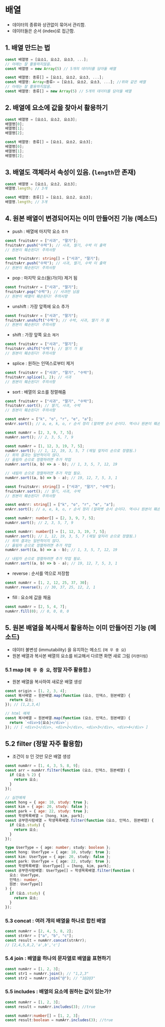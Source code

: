 # 배열

- 데이터의 종류와 상관없이 묶어서 관리함.
- 데이터들은 순서 (index)로 접근함.

## 1. 배열 만드는 법

```js
const 배열명 = [요소1, 요소2, 요소3, ...];
// 아래는 잘 활용하지않음.
const 배열명 = new Array(5) // 5개의 데이터를 담아둘 배열
```

```ts
const 배열명: 종류[] = [요소1, 요소2, 요소3, ...];
const 배열명: Array<종류> = [요소1, 요소2, 요소3, ...]; //위와 같은 배열
// 아래는 잘 활용하지않음.
const 배열명: 종류[] = new Array(5) // 5개의 데이터를 담아둘 배열
```

## 2. 배열에 요소에 값을 찾아서 활용하기

```js
const 배열명 = [요소1, 요소2, 요소3];
배열명[0];
배열명[1];
배열명[2];
```

```ts
const 배열명: 종류[] = [요소1, 요소2, 요소3];
배열명[0];
배열명[1];
배열명[2];
```

## 3. 배열도 객체라서 속성이 있음. (`length`만 존재)

```js
const 배열명 = [요소1, 요소2, 요소3];
배열명.length; // 3개
```

```ts
const 배열명: 종류[] = [요소1, 요소2, 요소3];
배열명.length; // 3개
```

## 4. 원본 배열이 변경되어지는 이미 만들어진 기능 (메소드)

- push : 배열에 마지막 요소 `추가`

```js
const fruitsArr = ["사과", "딸기"];
fruitsArr.push("수박"); // 사과, 딸기, 수박 이 출력
// 원본이 훼손된다! 주의사항
```

```ts
const fruitsArr: string[] = ["사과", "딸기"];
fruitsArr.push("수박"); // 사과, 딸기, 수박 이 출력
// 원본이 훼손된다! 주의사항
```

- pop : 마지막 요소(들)가(이) 제거 됨

```js
const fruitsArr = ["사과", "딸기"];
fruitsArr.pop("수박"); // 사과만 남음
// 원본이 배열이 훼손된다! 주의사항
```

- unshift : 가장 앞쪽에 요소 추가

```js
const fruitsArr = ["사과", "딸기"];
fruitsArr.unshift("수박"); // 수박, 사과, 딸기 가 됨
// 원본이 훼손된다! 주의사항
```

- shift : 가장 앞쪽 요소 `제거`

```js
const fruitsArr = ["사과", "딸기"];
fruitsArr.shift("수박"); // 딸기 가 됨
// 원본이 훼손된다! 주의사항
```

- splice : 원하는 인덱스로부터 제거

```js
const fruitsArr = ["사과", "딸기", "수박"];
fruitsArr.splice(1, 2); // 사과
// 원본이 훼손된다! 주의사항
```

- sort : 배열의 요소를 정렬해줌

```js
const fruitsArr = ["사과", "딸기", "수박"];
fruitsArr.sort(); // 딸기, 사과, 수박
// 원본이 훼손된다! 주의사항

const enArr = ["k", "o", "r", "e", "a"];
enArr.sort(); // a, e, k, o, r 순서 정리 (알파벳 순서 순이다. 역시나 원본이 훼손된다.)

const numArr = [2, 3, 9, 7, 5];
numArr.sort(); // 2, 3, 5, 7, 9

const numArr = [1, 12, 3, 19, 7, 5];
numArr.sort(); // 1, 12, 19, 3, 5, 7 (제일 앞자리 순으로 정렬됨.)
// 위의 결과는 일반적이지 않다.
// 올림차 순으로 정렬하려면 추가 작업
numArr.sort((a, b) => a - b); // 1, 3, 5, 7, 12, 19

// 내림차 순으로 정렬하려면 추가 작업 필요.
numArr.sort((a, b) => b - a); // 19, 12, 7, 5, 3, 1
```

```ts
const fruitsArr: string[] = ["사과", "딸기", "수박"];
fruitsArr.sort(); // 딸기, 사과, 수박
// 원본이 훼손된다! 주의사항

const enArr: string[] = ["k", "o", "r", "e", "a"];
enArr.sort(); // a, e, k, o, r 순서 정리 (알파벳 순서 순이다. 역시나 원본이 훼손된다.)

const numArr: number[] = [2, 3, 9, 7, 5];
numArr.sort(); // 2, 3, 5, 7, 9

const numArr: number[] = [1, 12, 3, 19, 7, 5];
numArr.sort(); // 1, 12, 19, 3, 5, 7 (제일 앞자리 순으로 정렬됨.)
// 위의 결과는 일반적이지 않다.
// 올림차 순으로 정렬하려면 추가 작업
numArr.sort((a, b) => a - b); // 1, 3, 5, 7, 12, 19

// 내림차 순으로 정렬하려면 추가 작업 필요.
numArr.sort((a, b) => b - a); // 19, 12, 7, 5, 3, 1
```

- reverse : 순서를 역으로 저장함

```js
const numArr = [1, 2, 12, 25, 37, 30];
numArr.reverse(); // 30, 37, 25, 12, 2, 1
```

- fill : 요소에 값을 채움

```js
const numArr = [2, 5, 4, 7];
numArr.fill(0); // 0, 0, 0, 0
```

## 5. 원본 배열을 복사해서 활용하는 이미 만들어진 기능 (메소드)

- 데이터 불변성 (immutability) 을 유지하는 메소드 (`매 우 중 요`)
- 원본 배열과 복사본 배열의 요소를 비교해서 다르면 화면 새로 그림 (`리렌더링`)

### 5.1 map (`매 우 중 요`, 정말 자주 활용함.)

- 원본 배열을 복사하여 새로운 배열 생성

```js
const origin = [1, 2, 3, 4];
const 복사배열 = 원본배열.map(function (요소, 인덱스, 원본배열) {
  return 요소;
}); // [1,2,3,4]

// html 예제
const 복사배열 = 원본배열.map(function (요소, 인덱스, 원본배열) {
  return `<div>${요소}</div>`;
}); // [ <div>1</div>, <div>2</div>, <div>3</div>, <div>4</div> ]
```

## 5.2 filter (정말 자주 활용함)

- 조건이 `참` 인 것만 모은 배열 생성

```js
const numArr = [1, 4, 3, 5, 8, 9];
const arr = numArr.filter(function (요소, 인덱스, 원본배열) {
  if (요소 % 2) {
    return 요소;
  }
});
```

```js
// 실전예제
const hong = { age: 10, study: true };
const kim = { age: 20, study: false };
const park = { age: 22, study: true };
const 학생목록배열 = [hong, kim, park];
const 공부한사람배열 = 학생목록배열.filter(function (요소, 인덱스, 원본배열) {
  if (요소.study) {
    return 요소;
  }
});
```

```ts
type UserType = { age: number; study: boolean };
const hong: UserType = { age: 10, study: true };
const kim: UserType = { age: 20, study: false };
const park: UserType = { age: 22, study: true };
const 학생목록배열: UserType[] = [hong, kim, park];
const 공부한사람배열: UserType[] = 학생목록배열.filter(function (
  요소: UserType,
  인덱스: number,
  원본: UserType[]
) {
  if (요소.study) {
    return 요소;
  }
});
```

### 5.3 concat : 여러 개의 배열을 하나로 합친 배열

```js
const numArr = [2, 4, 5, 8, 2];
const strArr = ["a", "b", "c"];
const result = numArr.concat(strArr);
// [2,4,5,8,2,'a',b','c']
```

### 5.4 join : 배열을 하나의 문자열로 배열을 표현하기

```js
const numArr = [1, 2, 3];
const str1 = numArr.join(); // "1,2,3"
const str2 = numArr.join("@"); // "1@2@3"
```

### 5.5 includes : 배열의 요소에 원하는 값이 있는가?

```js
const numArr = [1, 2, 3];
const result = numArr.includes(3); //true
```
```ts
const numArr:number[] = [1, 2, 3];
const result:boolean = numArr.includes(3); //true
```
